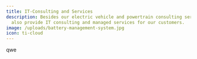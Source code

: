 ```yaml
---
title: IT-Consulting and Services
description: Besides our electric vehicle and powertrain consulting services, we
  also provide IT consulting and managed services for our customers.
image: /uploads/battery-management-system.jpg
icon: ti-cloud
---
```

qwe
